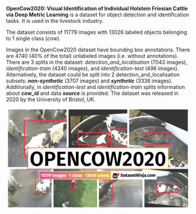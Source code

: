 **OpenCow2020: Visual Identification of Individual Holstein Friesian Cattle via Deep Metric Learning** is a dataset for object detection and identification tasks. It is used in the livestock industry. 

The dataset consists of 11779 images with 13026 labeled objects belonging to 1 single class (*cow*).

Images in the OpenCow2020 dataset have bounding box annotations. There are 4740 (40% of the total) unlabeled images (i.e. without annotations). There are 3 splits in the dataset: *detection_and_localisation* (7043 images), *identification-train* (4240 images), and *identification-test* (496 images). Alternatively, the dataset could be split into 2 detection_and_localisation subsets: ***non-synthetic*** (3707 images) and ***synthetic*** (3336 images). Additionally, in *identification-test* and *identification-train* splits information about ***cow_id*** and data ***source*** is provided. The dataset was released in 2020 by the University of Bristol, UK.

<img src="https://github.com/dataset-ninja/opencows2020/raw/main/visualizations/poster.png">
